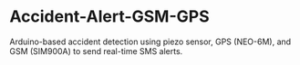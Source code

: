 # Accident-Alert-GSM-GPS
Arduino-based accident detection using piezo sensor, GPS (NEO-6M), and GSM (SIM900A) to send real-time SMS alerts.
